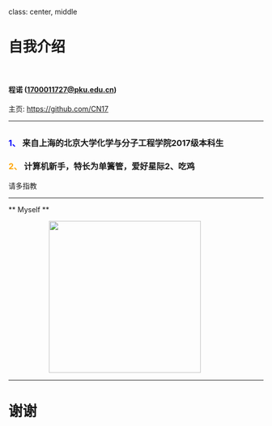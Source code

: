 class: center, middle

# 自我介绍

&nbsp;
&nbsp;

#### 程诺 (1700011727@pku.edu.cn)  

主页: https://github.com/CN17

---

## 

### <font color="blue"> 1、 </font> 来自上海的北京大学化学与分子工程学院2017级本科生

### <font color="orange">2、 </font> 计算机新手，特长为单簧管，爱好星际2、吃鸡

请多指教

---


** Myself **

<img src="https://timgsa.baidu.com/timg?image&quality=80&size=b9999_10000&sec=1508507942090&di=82f7b2245c17a1d0e3f8ad67db5a34a2&imgtype=0&src=http%3A%2F%2Fimg.11665.com%2Fimg01_p%2Fi1%2FT1Hr6YXhRjXXawrcjX_114429.jpg" width=300 style="margin: 0px 80px">

---

# 谢谢
